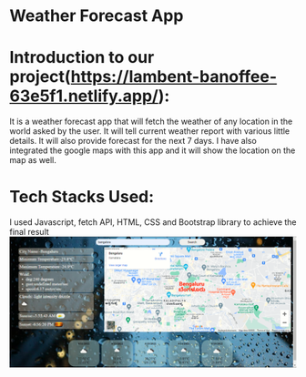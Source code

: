 # Weather Forecast App
# Introduction to our project(https://lambent-banoffee-63e5f1.netlify.app/):

It is a weather forecast app that will fetch the weather of any location in the world asked by the user. 
It will tell current weather report with various little details. It will also provide forecast for the next 7 days. 
I have also integrated the google maps with this app and it will show the location on the map as well.

# Tech Stacks Used:
I used Javascript, fetch API, HTML, CSS and Bootstrap library to achieve the final result
![Screenshot (192)](https://github.com/SurjeshYadavMasai/Projects-Photos/blob/main/Screenshot%20(603).png)
